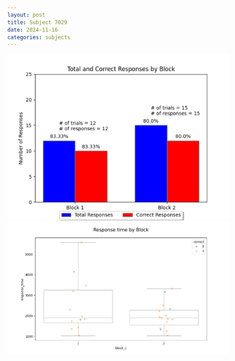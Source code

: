 ```yaml
---
layout: post
title: Subject 7029
date: 2024-11-16
categories: subjects
---
```


![](data/7029/run-1/7029_ATS_responses.png)
![](data/7029/run-1/7029_ATS_rt.png)
